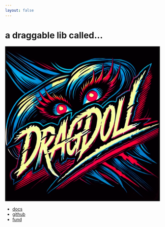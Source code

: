 ```yaml
---
layout: false
---
```


<main class="landing">
  <h1>a draggable lib called...</h1>
  <img class="logo" src="/dragdoll-logo.png" alt="DragDoll" draggable="false" />
  <nav>
    <ul>
      <li><a href="/dragdoll/docs/getting-started">docs</a></li>
      <li><a href="https://github.com/niklasramo/dragdoll">github</a></li>
      <li><a href="https://github.com/sponsors/niklasramo">fund</a></li>
    </ul>
  </nav>
</main>
